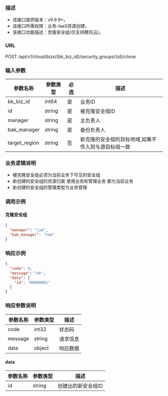 ### 描述

- 该接口提供版本：v9.9.9+。
- 该接口所需权限：业务-IaaS资源创建。
- 该接口功能描述：克隆安全组(仅支持腾讯云)。

### URL

POST /api/v1/cloud/bizs/{bk_biz_id}/security_groups/{id}/clone

### 输入参数

| 参数名称          | 参数类型   | 必选 | 描述                         |
|---------------|--------|----|----------------------------|
| bk_biz_id     | int64  | 是  | 业务ID                       |
| id            | string | 是  | 被克隆安全组ID                   |
| manager       | string | 是  | 主负责人                       |
| bak_manager   | string | 是  | 备份负责人                      |
| target_region | string | 否  | 新克隆的安全组的目标地域,如果不传入则与源目标组一致 |

### 业务逻辑说明

- 被克隆安全组必须为当前业务下可见的安全组
- 新创建的安全组的资源归属 使用业务和管理业务 都为当前业务
- 新创建的安全组的管理类型为业务管理

### 调用示例

#### 克隆安全组

```json
{
  "manager": "jim",
  "bak_manager": "tom"
}
```

### 响应示例

```json
{
  "code": 0,
  "message": "ok",
  "data": {
    "id": "00000001"
  }
}
```

### 响应参数说明

| 参数名称    | 参数类型   | 描述   |
|---------|--------|------|
| code    | int32  | 状态码  |
| message | string | 请求信息 |
| data    | object | 响应数据 |

#### data

| 参数名称 | 参数类型   | 描述         |
|------|--------|------------|
| id   | string | 创建出的新安全组ID |
